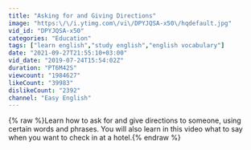 ```yaml
---
title: "Asking for and Giving Directions"
image: "https:\/\/i.ytimg.com\/vi\/DPYJQSA-x50\/hqdefault.jpg"
vid_id: "DPYJQSA-x50"
categories: "Education"
tags: ["learn english","study english","english vocabulary"]
date: "2021-09-27T21:55:10+03:00"
vid_date: "2019-07-24T15:54:02Z"
duration: "PT6M42S"
viewcount: "1984627"
likeCount: "39983"
dislikeCount: "2392"
channel: "Easy English"
---
```

{% raw %}Learn how to ask for and give directions to someone, using certain words and phrases. You will also learn in this video what to say when you want to check in at a hotel.{% endraw %}
